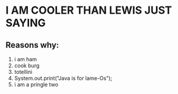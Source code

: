# I AM COOLER THAN LEWIS JUST SAYING

## Reasons why:
1. i am ham
2. cook burg
3.  totellini
4.  System.out.print("Java is for lame-Os");
5.  i am a pringle two

